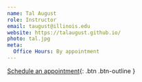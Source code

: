 ```yaml
---
name: Tal August
role: Instructor
email: taugust@illinois.edu
website: https://talaugust.github.io/
photo: tal.jpg
meta:
  Office Hours: By appointment
---
```


[Schedule an appointment](https://forms.gle/9bkD3b54Ct4mhG9R8){: .btn .btn-outline }

